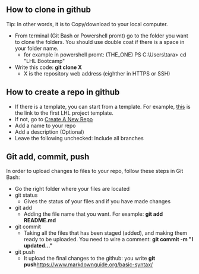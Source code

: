 ## How to clone in github 
Tip: In other words, it is to Copy/download to your local computer.
- From terminal (Git Bash or Powershell promt) go to the folder you want to clone the folders. You should use double coat if there is a space in your folder name. 
    - for example in powershell promt: (THE_ONE) PS C:\Users\tara> cd "LHL Bootcamp"
- Write this code: **git clone X**
    - X is the repository web address (eighther in HTTPS or SSH)

## How to create a repo in github
- If there is a template, you can start from a template. For example, [this](https://github.com/lighthouse-labs/Final-Project-SQL/generate) is the link to the first LHL project template.
- If not, go to [Create A New Repo](github.com/new)
- Add a name to your repo
- Add a description (Optional)
- Leave the following unchecked: Include all branches

## Git add, commit, push
In order to upload changes to files to your repo, follow these steps in Git Bash:
- Go the right folder where your files are located
- git status
    - Gives the status of your files and if you have made changes
- git add
    - Adding the file name that you want. For example: **git add README.md**
- git commit
    - Taking all the files that has been staged (added), and making them ready to be uploaded. You need to wire a comment: **git commit -m "I updated..."**
- git push 
    - It upload the final changes to the github: you write **git push**https://www.markdownguide.org/basic-syntax/


